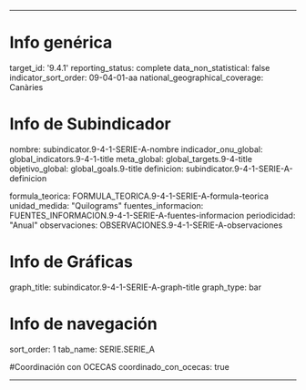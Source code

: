 ---

# Info genérica
target_id: '9.4.1'
reporting_status: complete
data_non_statistical: false
indicator_sort_order: 09-04-01-aa
national_geographical_coverage: Canàries

# Info de Subindicador
nombre: subindicator.9-4-1-SERIE-A-nombre
indicador_onu_global: global_indicators.9-4-1-title
meta_global: global_targets.9-4-title
objetivo_global: global_goals.9-title
definicion: subindicator.9-4-1-SERIE-A-definicion

formula_teorica: FORMULA_TEORICA.9-4-1-SERIE-A-formula-teorica
unidad_medida: "Quilograms"
fuentes_informacion: FUENTES_INFORMACION.9-4-1-SERIE-A-fuentes-informacion
periodicidad: "Anual"
observaciones: OBSERVACIONES.9-4-1-SERIE-A-observaciones
# Info de Gráficas
graph_title: subindicator.9-4-1-SERIE-A-graph-title
graph_type: bar

# Info de navegación
sort_order: 1
tab_name: SERIE.SERIE_A

#Coordinación con OCECAS
coordinado_con_ocecas: true

---